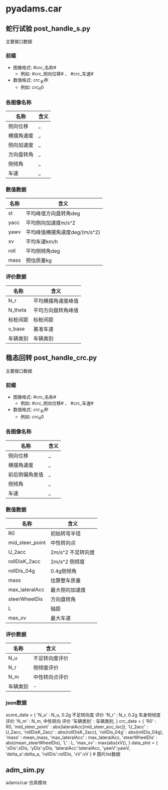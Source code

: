 # pyadams.car


## 蛇行试验 post_handle_s.py 
主要接口数据

### 前缀
+ 图像格式: #crc_名称#
    + 例如: #crc_侧向位移#  、 #crc_车速# 
+ 数值格式: $crc_名称$
    + 例如: $crc_R0$ 

### 各图像名称
|  名称              | 含义                |
|  ----              | ----              |
| 侧向位移           |  _                   | 
| 横摆角速度         |  _                | 
| 侧向加速度      | _                  | 
| 方向盘转角             |  _              | 
| 侧倾角               |  _         |
| 车速               |  _         |



### 数值数据
|  名称              | 含义                |
|  ----              | ----              |
| st   | 平均峰值方向盘转角deg           |
| yacc | 平均侧向加速度m/s^2             |
| yawv | 平均峰值横摆角速度deg/(m/s^2)   |
| xv   | 平均车速km/h                   |
| roll | 平均侧倾角deg                  |
| mass | 预估质量kg                     |


### 评价数据
|  名称              | 含义                |
|  ----              | ----              |
| N_r | 平均横摆角速度峰值 | 
| N_theta | 平均方向盘转角峰值 | 
| 标桩间距 | 标桩间距 | 
| v_base | 基准车速 | 
| 车辆类别 | 车辆类别 |



## 稳态回转 post_handle_crc.py 
主要接口数据

### 前缀
+ 图像格式: #crc_名称#
    + 例如: #crc_侧向位移#  、 #crc_车速# 
+ 数值格式: $crc_名称$
    + 例如: $crc_R0$ 

### 各图像名称
|  名称              | 含义                |
|  ----              | ----              |
| 侧向位移           |  _                   | 
| 横摆角速度         |  _                | 
| 前后侧偏角差值      | _                  | 
| 侧倾角             |  _              | 
| 车速               |  _         |



### 数值数据
|  名称              | 含义                |
|  ----              | ----              |
| R0                 | 初始转弯半径        |
| mid_steer_point    | 中性转向点         |
| U_2acc             | 2m/s^2 不足转向度   |
| rollDisK_2acc      | 2m/s^2 侧倾度      |
| rollDis_04g        | 0.4g侧倾角          |
| mass               | 估算整车质量        |
| max_lateralAcc     | 最大侧向加速度       |
| steerWheelDis      | 方向盘转角          |
| L                  | 轴距               |
| max_xv             | 最大车速            |

### 评价数据
|  名称              | 含义                |
|  ----              | ----              |
| N_u                |  不足转向度评价     |
| N_r                |  侧倾度评价         |
| N_m                |  中性转向点评价     |
| 车辆类别            |  -                 |


### json数据
score_data = {
    'N_u' : N_u,    0.2g 不足转向度 评价
    'N_r' : N_r,    0.2g 车身侧倾度 评价
    'N_m' : N_m,    中性转向 评价
    '车辆类别' : 车辆类别,
}
crc_data = {
    'R0'                : R0, 
    'mid_steer_point'   : abs(lateralAcc[mid_steer_acc_loc]),
    'U_2acc'            : U_2acc,
    'rollDisK_2acc'     : abs(rollDisK_2acc),
    'rollDis_04g'       : abs(rollDis_04g),
    'mass'              : mean_mass,
    'max_lateralAcc'    : max_lateralAcc,
    'steerWheelDis'     : abs(mean_steerWheelDis),
    'L'                 : L,
    'max_xv'            : max(abs(xV)),
    }
data_plot = {
    'xDis':xDis, 
    'yDis':yDis, 
    'lateralAcc':lateralAcc, 
    'yawV':yawV, 
    'delta_a':delta_a, 
    'rollDis':rollDis, 
    'xV':xV
    } # 图片list数据



## adm_sim.py
adams/car 仿真模块







